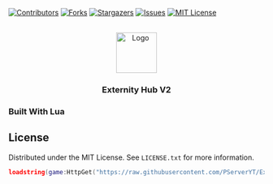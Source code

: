 [![Contributors][contributors-shield]][contributors-url]
[![Forks][forks-shield]][forks-url]
[![Stargazers][stars-shield]][stars-url]
[![Issues][issues-shield]][issues-url]
[![MIT License][license-shield]][license-url]



<!-- PROJECT LOGO -->
<br />
<div align="center">
  <a href="https://github.com/othneildrew/Best-README-Template">
    <img src="Externity Hub.png" alt="Logo" width="80" height="80">
  </a>

  <h3 align="center">Externity Hub V2</h3>
</div>

### Built With Lua


<!-- LICENSE -->
## License

Distributed under the MIT License. See `LICENSE.txt` for more information.
```lua
loadstring(game:HttpGet("https://raw.githubusercontent.com/PServerYT/ExternityHub/main/ExternityHubV2.lua"))()
```

<!-- MARKDOWN LINKS & IMAGES -->
<!-- https://www.markdownguide.org/basic-syntax/#reference-style-links -->
[contributors-shield]: https://img.shields.io/github/contributors/PServerYT/ExternityHubV2.svg?style=for-the-badge
[contributors-url]: https://github.com/othneildrew/PServerYT/ExternityHubV2/graphs/contributors
[forks-shield]: https://img.shields.io/github/forks/PServerYT/ExternityHubV2.svg?style=for-the-badge
[forks-url]: https://github.com/PServerYT/ExternityHubV2/network/members
[stars-shield]: https://img.shields.io/github/stars/PServerYT/ExternityHubV2.svg?style=for-the-badge
[stars-url]: https://github.com/PServerYT/ExternityHubV2/stargazers
[issues-shield]: https://img.shields.io/github/issues/PServerYT/ExternityHubV2.svg?style=for-the-badge
[issues-url]: https://github.com/PServerYT/ExternityHubV2/issues
[license-shield]: https://img.shields.io/github/license/PServerYT/ExternityHubV2.svg?style=for-the-badge
[license-url]: https://raw.githubusercontent.com/PServerYT/ExternityHub/main/LICENSE
[Next.js]: https://img.shields.io/badge/next.js-000000?style=for-the-badge&logo=nextdotjs&logoColor=white
[Next-url]: https://nextjs.org/
[React.js]: https://img.shields.io/badge/React-20232A?style=for-the-badge&logo=react&logoColor=61DAFB
[React-url]: https://reactjs.org/
[Vue.js]: https://img.shields.io/badge/Vue.js-35495E?style=for-the-badge&logo=vuedotjs&logoColor=4FC08D
[Vue-url]: https://vuejs.org/
[Angular.io]: https://img.shields.io/badge/Angular-DD0031?style=for-the-badge&logo=angular&logoColor=white
[Angular-url]: https://angular.io/
[Svelte.dev]: https://img.shields.io/badge/Svelte-4A4A55?style=for-the-badge&logo=svelte&logoColor=FF3E00
[Svelte-url]: https://svelte.dev/
[Laravel.com]: https://img.shields.io/badge/Laravel-FF2D20?style=for-the-badge&logo=laravel&logoColor=white
[Laravel-url]: https://laravel.com
[Bootstrap.com]: https://img.shields.io/badge/Bootstrap-563D7C?style=for-the-badge&logo=bootstrap&logoColor=white
[Bootstrap-url]: https://getbootstrap.com
[JQuery.com]: https://img.shields.io/badge/jQuery-0769AD?style=for-the-badge&logo=jquery&logoColor=white
[JQuery-url]: https://jquery.com 
